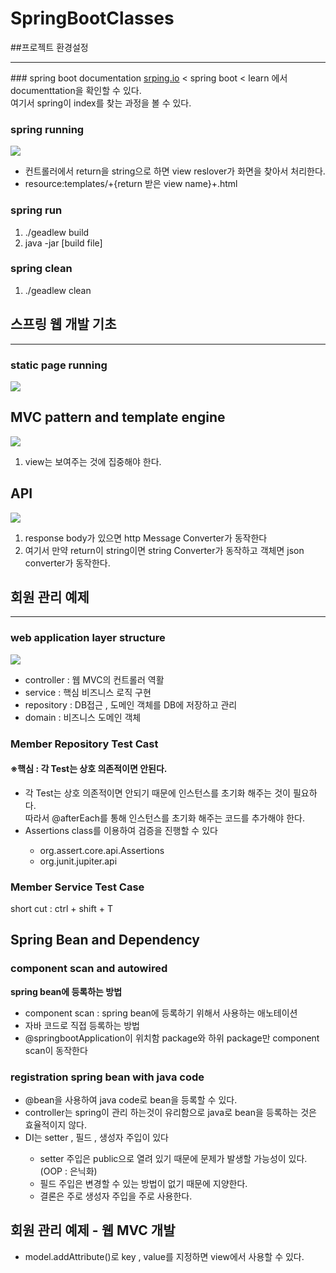 # SpringBootClasses

##프로젝트 환경설정
<hr>
### spring boot documentation
<a href="srping.io">srping.io</a> < spring boot < learn 에서 documenttation을 확인할 수 있다.
<br>여기서 spring이 index를 찾는 과정을 볼 수 있다.

### spring running

<img src="C:\Users\adminmaster\IdeaProjects\SpringBootClasses\src\main\resources\img\spring.png"><br>
<ul>
<li>컨트롤러에서 return을 string으로 하면 view reslover가 화면을 찾아서 처리한다.</li>
<li>resource:templates/+{return 받은 view name}+.html</li>
</ul>

### spring run

<ol>
<li>./geadlew build</li>
<li>java -jar [build file]</li>
</ol>

### spring clean

<ol>
<li>./geadlew clean</li>
</ol>

## 스프링 웹 개발 기초

<hr>

### static page running

<img src="C:\Users\adminmaster\IdeaProjects\SpringBootClasses\src\main\resources\img\static_page_running.png"><br>

## MVC pattern and template engine

<img src="C:\Users\adminmaster\IdeaProjects\SpringBootClasses\src\main\resources\img\mvc_pattern.png"><br>
<ol>
    <li>view는 보여주는 것에 집중해야 한다.</li>
</ol>

## API

<img src="C:\Users\adminmaster\IdeaProjects\SpringBootClasses\src\main\resources\img\API.png"><br>
<ol>
    <li>response body가 있으면 http Message Converter가 동작한다</li>
    <li>여기서 만약 return이 string이면 string Converter가 동작하고 객체면 json converter가 동작한다.</li>
</ol>

## 회원 관리 예제

<hr>

### web application layer structure

<img src="C:\Users\adminmaster\IdeaProjects\SpringBootClasses\src\main\resources\img\web_application_structure.png"><br>
<ul>
    <li>controller : 웹 MVC의 컨트롤러 역활</li>
    <li>service : 핵심 비즈니스 로직 구현</li>
    <li>repository : DB접근 , 도메인 객체를 DB에 저장하고 관리</li>
    <li>domain : 비즈니스 도메인 객체</li>
</ul>

### Member Repository Test Cast

#### ※핵심 : 각 Test는 상호 의존적이면 안된다.

<ul>
    <li> 각 Test는 상호 의존적이면 안되기 때문에 인스턴스를 초기화 해주는 것이 필요하다.<br> 따라서 @afterEach를 통해 인스턴스를 초기화 해주는 코드를 추가해야 한다.</li>
    <li> Assertions class를 이용하여 검증을 진행할 수 있다</li>
<ul>
    <li> org.assert.core.api.Assertions</li>
    <li> org.junit.jupiter.api</li>
</ul>
</ul>

### Member Service Test Case

short cut : ctrl + shift + T

## Spring Bean and Dependency

### component scan and autowired

<b>spring bean에 등록하는 방법</b>
<ul>
    <li>component scan : spring bean에 등록하기 위해서 사용하는 애노테이션</li>
    <li>자바 코드로 직접 등록하는 방법</li>
    <li>@springbootApplication이 위치함 package와 하위 package만 component scan이 동작한다</li>
</ul>

### registration spring bean with java code

<ul>
    <li>@bean을 사용하여 java code로 bean을 등록할 수 있다.</li>
    <li>controller는 spring이 관리 하는것이 유리함으로 java로 bean을 등록하는 것은 효율적이지 않다.</li>
    <li>DI는 setter , 필드 , 생성자 주입이 있다</li>
    <ul>
        <li>setter 주입은 public으로 열려 있기 때문에 문제가 발생할 가능성이 있다.(OOP : 은닉화)</li>
        <li>필드 주입은 변경할 수 있는 방법이 없기 때문에 지양한다.</li>
        <li>결론은 주로 생성자 주입을 주로 사용한다.</li>    
    </ul>
</ul>

## 회원 관리 예제 - 웹 MVC 개발
<ul>
    <li>model.addAttribute()로 key , value를 지정하면 view에서 사용할 수 있다.</li>
</ul>